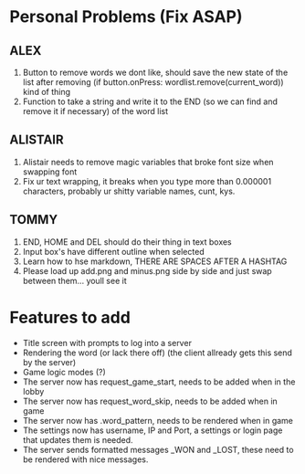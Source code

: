 # Personal Problems (Fix ASAP)

## ALEX
1. Button to remove words we dont like, should save the new state of the list after removing (if button.onPress: wordlist.remove(current_word)) kind of thing
2. Function to take a string and write it to the END (so we can find and remove it if necessary) of the word list

## ALISTAIR
1. Alistair needs to remove magic variables that broke font size when swapping font
2. Fix ur text wrapping, it breaks when you type more than 0.000001 characters, probably ur shitty variable names, cunt, kys.

## TOMMY
1. END, HOME and DEL should do their thing in text boxes
2. Input box's have different outline when selected
3. Learn how to hse markdown, THERE ARE SPACES AFTER A HASHTAG
4. Please load up add.png and minus.png side by side and just swap between them... youll see it

# Features to add

- Title screen with prompts to log into a server
- Rendering the word (or lack there off) (the client allready gets this send by the server)
- Game logic modes (?)
- The server now has request_game_start, needs to be added when in the lobby
- The server now has request_word_skip, needs to be added when in game
- The server now has .word_pattern, needs to be rendered when in game
- The settings now has username, IP and Port, a settings or login page that updates them is needed.
- The server sends formatted messages _WON and _LOST, these need to be rendered with nice messages.
